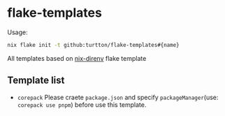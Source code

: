 # flake-templates

Usage:

```sh
nix flake init -t github:turtton/flake-templates#{name}
```

All templates based on [nix-direnv](https://github.com/nix-community/nix-direnv) flake template

## Template list

- `corepack`
  Please craete `package.json` and specify `packageManager`(use: `corepack use pnpm`) before use this template.